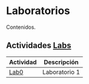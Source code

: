 <a name="Labs"></a>
# Laboratorios #

Contenidos.

## Actividades [Labs](labs)

| Actividad | Descripción |
| - | - |
| [Lab0](labs/lab0.ipynb) | Laboratorio 1 |

